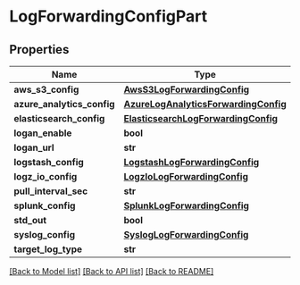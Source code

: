# LogForwardingConfigPart

## Properties
Name | Type | Description | Notes
------------ | ------------- | ------------- | -------------
**aws_s3_config** | [**AwsS3LogForwardingConfig**](AwsS3LogForwardingConfig.md) |  | [optional] 
**azure_analytics_config** | [**AzureLogAnalyticsForwardingConfig**](AzureLogAnalyticsForwardingConfig.md) |  | [optional] 
**elasticsearch_config** | [**ElasticsearchLogForwardingConfig**](ElasticsearchLogForwardingConfig.md) |  | [optional] 
**logan_enable** | **bool** |  | [optional] 
**logan_url** | **str** |  | [optional] 
**logstash_config** | [**LogstashLogForwardingConfig**](LogstashLogForwardingConfig.md) |  | [optional] 
**logz_io_config** | [**LogzIoLogForwardingConfig**](LogzIoLogForwardingConfig.md) |  | [optional] 
**pull_interval_sec** | **str** |  | [optional] 
**splunk_config** | [**SplunkLogForwardingConfig**](SplunkLogForwardingConfig.md) |  | [optional] 
**std_out** | **bool** |  | [optional] 
**syslog_config** | [**SyslogLogForwardingConfig**](SyslogLogForwardingConfig.md) |  | [optional] 
**target_log_type** | **str** |  | [optional] 

[[Back to Model list]](../README.md#documentation-for-models) [[Back to API list]](../README.md#documentation-for-api-endpoints) [[Back to README]](../README.md)


